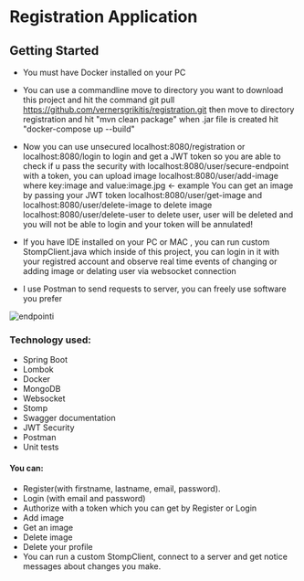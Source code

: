 # Registration Application

## Getting Started

- You must have Docker installed on your PC

- You can use a commandline move to directory you want to download this project and hit the command 
git pull https://github.com/vernersgrikitis/registration.git
then move to directory registration and
hit "mvn clean package"
when .jar file is created
hit "docker-compose up --build"

- Now you can use unsecured localhost:8080/registration or localhost:8080/login to login
and get a JWT token so you are able to check if u pass the security with
localhost:8080/user/secure-endpoint
with a token, you can upload image localhost:8080/user/add-image where key:image and value:image.jpg <- example
You can get an image by passing your JWT token localhost:8080/user/get-image and
localhost:8080/user/delete-image to delete image
localhost:8080/user/delete-user to delete user, user will be deleted and you will not be able to login and your token will be annulated!

- If you have IDE installed on your PC or MAC , you can run custom StompClient.java which inside of this project, you can login in it with your registred account and observe real time events of changing or adding image or delating user via websocket connection

- I use Postman to send requests to server, you can freely use software you prefer

![endpointi](https://github.com/vernersgrikitis/registration/assets/127933614/4f082de1-120d-4631-8f4f-638cc185b2d3)


### Technology used: 

- Spring Boot
- Lombok
- Docker
- MongoDB
- Websocket
- Stomp
- Swagger documentation
- JWT Security
- Postman
- Unit tests

#### You can:

- Register(with firstname, lastname, email, password).
- Login (with email and password)
- Authorize with a token which you can get by Register or Login
- Add image 
- Get an image
- Delete image
- Delete your profile
- You can run a custom StompClient, connect to a server and get notice messages about changes you make. 
 



